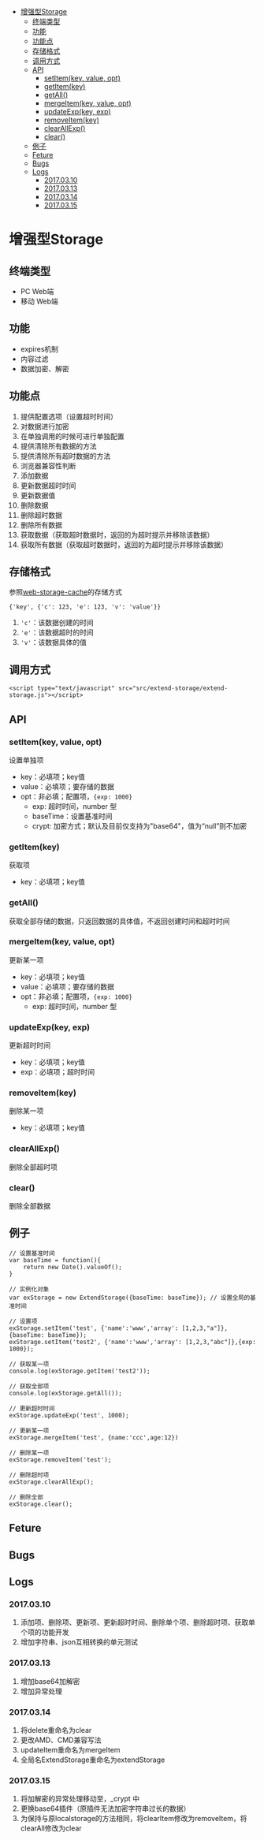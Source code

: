 <!-- MarkdownTOC -->

- [增强型Storage](#增强型storage)
	- [终端类型](#终端类型)
	- [功能](#功能)
	- [功能点](#功能点)
	- [存储格式](#存储格式)
	- [调用方式](#调用方式)
	- [API](#api)
		- [setItem\(key, value, opt\)](#setitemkey-value-opt)
		- [getItem\(key\)](#getitemkey)
		- [getAll\(\)](#getall)
		- [mergeItem\(key, value, opt\)](#mergeitemkey-value-opt)
		- [updateExp\(key, exp\)](#updateexpkey-exp)
		- [removeItem\(key\)](#removeitemkey)
		- [clearAllExp\(\)](#clearallexp)
		- [clear\(\)](#clear)
	- [例子](#例子)
	- [Feture](#feture)
	- [Bugs](#bugs)
	- [Logs](#logs)
		- [2017.03.10](#20170310)
		- [2017.03.13](#20170313)
		- [2017.03.14](#20170314)
		- [2017.03.15](#20170315)

<!-- /MarkdownTOC -->

# 增强型Storage

## 终端类型

- PC Web端
- 移动 Web端

## 功能

- expires机制
- 内容过滤
- 数据加密、解密

## 功能点

1. 提供配置选项（设置超时时间）
2. 对数据进行加密
3. 在单独调用的时候可进行单独配置
4. 提供清除所有数据的方法
5. 提供清除所有超时数据的方法
6. 浏览器兼容性判断
7. 添加数据
8. 更新数据超时时间
9. 更新数据值
10. 删除数据
11. 删除超时数据
12. 删除所有数据
13. 获取数据（获取超时数据时，返回的为超时提示并移除该数据）
14. 获取所有数据（获取超时数据时，返回的为超时提示并移除该数据）

## 存储格式

参照[web-storage-cache](https://github.com/WQTeam/web-storage-cache)的存储方式

```
{'key', {'c': 123, 'e': 123, 'v': 'value'}}
```

1. `'c'`：该数据创建的时间
2. `'e'`：该数据超时的时间
3. `'v'`：该数据具体的值

## 调用方式

```
<script type="text/javascript" src="src/extend-storage/extend-storage.js"></script>

```

## API

### setItem(key, value, opt)

设置单独项

- key：必填项；key值
- value：必填项；要存储的数据
- opt：非必填；配置项，`{exp: 1000}`
  - exp: 超时时间，number 型
  - baseTime：设置基准时间
  - crypt: 加密方式；默认及目前仅支持为"base64"，值为“null”则不加密

### getItem(key)

获取项

- key：必填项；key值

### getAll()

获取全部存储的数据，只返回数据的具体值，不返回创建时间和超时时间

### mergeItem(key, value, opt)

更新某一项

- key：必填项；key值
- value：必填项；要存储的数据
- opt：非必填；配置项，`{exp: 1000}`
  - exp: 超时时间，number 型

### updateExp(key, exp)

更新超时时间

- key：必填项；key值
- exp：必填项；超时时间

### removeItem(key)

删除某一项

- key：必填项；key值

### clearAllExp()

删除全部超时项

### clear()

删除全部数据

## 例子

```
// 设置基准时间
var baseTime = function(){
	return new Date().valueOf();
}

// 实例化对象
var exStorage = new ExtendStorage({baseTime: baseTime}); // 设置全局的基准时间

// 设置项
exStorage.setItem('test', {'name':'www','array': [1,2,3,"a"]},{baseTime: baseTime});
exStorage.setItem('test2', {'name':'www','array': [1,2,3,"abc"]},{exp: 1000});

// 获取某一项
console.log(exStorage.getItem('test2'));

// 获取全部项
console.log(exStorage.getAll());

// 更新超时时间
exStorage.updateExp('test', 1000);

// 更新某一项
exStorage.mergeItem('test', {name:'ccc',age:12})

// 删除某一项
exStorage.removeItem('test');

// 删除超时项
exStorage.clearAllExp();

// 删除全部
exStorage.clear();

```

## Feture

## Bugs

## Logs

### 2017.03.10

1. 添加项、删除项、更新项、更新超时时间、删除单个项、删除超时项、获取单个项的功能开发
2. 增加字符串、json互相转换的单元测试

### 2017.03.13

1. 增加base64加解密
2. 增加异常处理

### 2017.03.14

1. 将delete重命名为clear
2. 更改AMD、CMD兼容写法
3. updateItem重命名为mergeItem
4. 全局名ExtendStorage重命名为extendStorage

### 2017.03.15

1. 将加解密的异常处理移动至，_crypt 中
2. 更换base64插件（原插件无法加密字符串过长的数据）
3. 为保持与原localstorage的方法相同，将clearItem修改为removeItem，将clearAll修改为clear